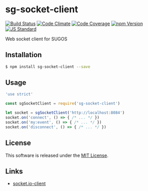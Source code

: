 sg-socket-client
==========

<!---
This file is generated by ape-tmpl. Do not update manually.
--->

<!-- Badge Start -->
<a name="badges"></a>

[![Build Status][bd_travis_shield_url]][bd_travis_url]
[![Code Climate][bd_codeclimate_shield_url]][bd_codeclimate_url]
[![Code Coverage][bd_codeclimate_coverage_shield_url]][bd_codeclimate_url]
[![npm Version][bd_npm_shield_url]][bd_npm_url]
[![JS Standard][bd_standard_shield_url]][bd_standard_url]

[bd_repo_url]: https://github.com/realglobe-Inc/sg-socket-client
[bd_travis_url]: http://travis-ci.org/realglobe-Inc/sg-socket-client
[bd_travis_shield_url]: http://img.shields.io/travis/realglobe-Inc/sg-socket-client.svg?style=flat
[bd_license_url]: https://github.com/realglobe-Inc/sg-socket-client/blob/master/LICENSE
[bd_codeclimate_url]: http://codeclimate.com/github/realglobe-Inc/sg-socket-client
[bd_codeclimate_shield_url]: http://img.shields.io/codeclimate/github/realglobe-Inc/sg-socket-client.svg?style=flat
[bd_codeclimate_coverage_shield_url]: http://img.shields.io/codeclimate/coverage/github/realglobe-Inc/sg-socket-client.svg?style=flat
[bd_gemnasium_url]: https://gemnasium.com/realglobe-Inc/sg-socket-client
[bd_gemnasium_shield_url]: https://gemnasium.com/realglobe-Inc/sg-socket-client.svg
[bd_npm_url]: http://www.npmjs.org/package/sg-socket-client
[bd_npm_shield_url]: http://img.shields.io/npm/v/sg-socket-client.svg?style=flat
[bd_standard_url]: http://standardjs.com/
[bd_standard_shield_url]: https://img.shields.io/badge/code%20style-standard-brightgreen.svg

<!-- Badge End -->


<!-- Description Start -->
<a name="description"></a>

Web socket client for SUGOS

<!-- Description End -->


<!-- Overview Start -->
<a name="overview"></a>



<!-- Overview End -->


<!-- Sections Start -->
<a name="sections"></a>

<!-- Section from "doc/guides/01.Installation.md.hbs" Start -->

<a name="section-doc-guides-01-installation-md"></a>
Installation
-----

```bash
$ npm install sg-socket-client --save
```


<!-- Section from "doc/guides/01.Installation.md.hbs" End -->

<!-- Section from "doc/guides/02.Usage.md.hbs" Start -->

<a name="section-doc-guides-02-usage-md"></a>
Usage
---------

```javascript
'use strict'

const sgSocketClient = require('sg-socket-client')

let socket = sgSocketClient('http://localhost:8084')
socket.on('connect', () => { /* ... */ })
socket.on('my:event', () => { /* ... */ })
socket.on('disconnect', () => { /* ... */ })

```


<!-- Section from "doc/guides/02.Usage.md.hbs" End -->


<!-- Sections Start -->


<!-- LICENSE Start -->
<a name="license"></a>

License
-------
This software is released under the [MIT License](https://github.com/realglobe-Inc/sg-socket-client/blob/master/LICENSE).

<!-- LICENSE End -->


<!-- Links Start -->
<a name="links"></a>

Links
------

+ [socket.io-client](https://github.com/socketio/socket.io-client#readme)

<!-- Links End -->
